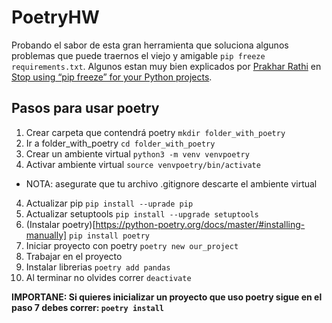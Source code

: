 # PoetryHW

Probando el sabor de esta gran herramienta que soluciona algunos problemas que puede traernos el viejo y amigable
`pip freeze requirements.txt`. Algunos estan muy bien explicados por <a href="https://prakharrathi.medium.com/" target="_blank">Prakhar Rathi</a> en [Stop using “pip freeze” for your Python projects](https://towardsdatascience.com/stop-using-pip-freeze-for-your-python-projects-9c37181730f9).

## Pasos para usar poetry

1. Crear carpeta que contendrá poetry `mkdir folder_with_poetry`
2. Ir a folder_with_poetry `cd folder_with_poetry`
2. Crear un ambiente virtual `python3 -m venv venvpoetry`
3. Activar ambiente virtual `source venvpoetry/bin/activate`
- NOTA: asegurate que tu archivo .gitignore descarte el ambiente virtual
4. Actualizar pip `pip install --uprade pip`
5. Actualizar setuptools `pip install --upgrade setuptools`
6. (Instalar poetry)[https://python-poetry.org/docs/master/#installing-manually] `pip install poetry`
7. Iniciar proyecto con poetry `poetry new our_project`
8. Trabajar en el proyecto
9. Instalar librerias `poetry add pandas`
10. Al terminar no olvides correr `deactivate`


**IMPORTANE: Si quieres inicializar un proyecto que uso poetry sigue en el paso 7 debes correr: `poetry install`**